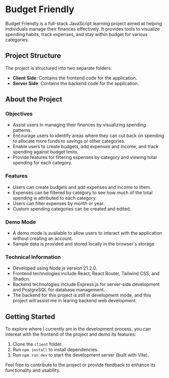 # Budget Friendly

Budget Friendly is a full-stack JavaScript learning project aimed at helping individuals manage their finances effectively. It provides tools to visualize spending habits, track expenses, and stay within budget for various categories.

## Project Structure

The project is structured into two separate folders:

- **Client Side**: Contains the frontend code for the application.
- **Server Side**: Contains the backend code for the application.

## About the Project

### Objectives

- Assist users in managing their finances by visualizing spending patterns.
- Encourage users to identify areas where they can cut back on spending to allocate more funds to savings or other categories.
- Enable users to create budgets, add expenses and income, and track spending against budget limits.
- Provide features for filtering expenses by category and viewing total spending for each category.

### Features

- Users can create budgets and add expenses and income to them.
- Expenses can be filtered by category to see how much of the total spending is attributed to each category.
- Users can filter expenses by month or year.
- Custom spending categories can be created and edited.

### Demo Mode

- A demo mode is available to allow users to interact with the application without creating an account.
- Sample data is provided and stored locally in the browser's storage.

### Technical Information

- Developed using Node.js version 21.2.0.
- Frontend technologies include React, React Router, Tailwind CSS, and Shadcn.
- Backend technologies include Express.js for server-side development and PostgreSQL for database management.
- The backend for this project is still in development mode, and this project will assist me in learing backend web development.

## Getting Started

To explore where I currently am in the development process, you can intereat with the frontend of the project and demo its features:

1. Clone the `client` folder.
2. Run `npm install` to install dependencies.
3. Run `npm run dev` to start the development server (built with Vite).

Feel free to contribute to the project or provide feedback to enhance its functionality and usability.
